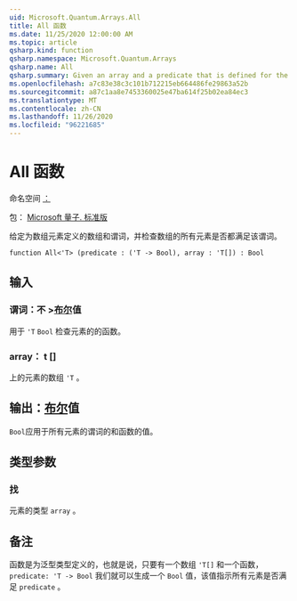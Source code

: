 ```yaml
---
uid: Microsoft.Quantum.Arrays.All
title: All 函数
ms.date: 11/25/2020 12:00:00 AM
ms.topic: article
qsharp.kind: function
qsharp.namespace: Microsoft.Quantum.Arrays
qsharp.name: All
qsharp.summary: Given an array and a predicate that is defined for the elements of the array, and checks if all elements of the array satisfy the predicate.
ms.openlocfilehash: a7c83e38c3c101b712215eb664486fe29863a52b
ms.sourcegitcommit: a87c1aa8e7453360025e47ba614f25b02ea84ec3
ms.translationtype: MT
ms.contentlocale: zh-CN
ms.lasthandoff: 11/26/2020
ms.locfileid: "96221685"
---
```

# <a name="all-function"></a>All 函数

命名空间 [：](xref:Microsoft.Quantum.Arrays)

包： [Microsoft 量子. 标准版](https://nuget.org/packages/Microsoft.Quantum.Standard)


给定为数组元素定义的数组和谓词，并检查数组的所有元素是否都满足该谓词。

```qsharp
function All<'T> (predicate : ('T -> Bool), array : 'T[]) : Bool
```


## <a name="input"></a>输入

### <a name="predicate--t---bool"></a>谓词：不 >[布尔](xref:microsoft.quantum.lang-ref.bool)值

用于 `'T` `Bool` 检查元素的的函数。


### <a name="array--t"></a>array： t []

上的元素的数组 `'T` 。



## <a name="output--bool"></a>输出：[布尔](xref:microsoft.quantum.lang-ref.bool)值

`Bool`应用于所有元素的谓词的和函数的值。

## <a name="type-parameters"></a>类型参数

### <a name="t"></a>找

元素的类型 `array` 。

## <a name="remarks"></a>备注

函数是为泛型类型定义的，也就是说，只要有一个数组 `'T[]` 和一个函数， `predicate: 'T -> Bool` 我们就可以生成一个 `Bool` 值，该值指示所有元素是否满足 `predicate` 。